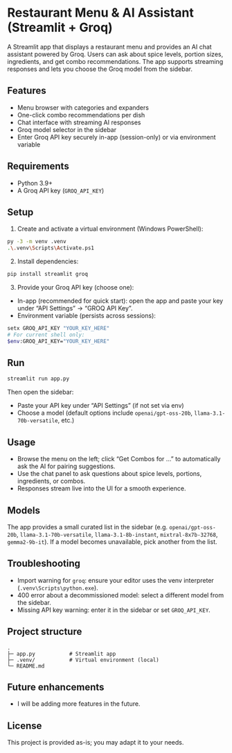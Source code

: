 # Restaurant Menu & AI Assistant (Streamlit + Groq)

A Streamlit app that displays a restaurant menu and provides an AI chat assistant powered by Groq. Users can ask about spice levels, portion sizes, ingredients, and get combo recommendations. The app supports streaming responses and lets you choose the Groq model from the sidebar.

## Features
- Menu browser with categories and expanders
- One-click combo recommendations per dish
- Chat interface with streaming AI responses
- Groq model selector in the sidebar
- Enter Groq API key securely in-app (session-only) or via environment variable

## Requirements
- Python 3.9+
- A Groq API key (`GROQ_API_KEY`)

## Setup
1. Create and activate a virtual environment (Windows PowerShell):
```bash
py -3 -m venv .venv
.\.venv\Scripts\Activate.ps1
```

2. Install dependencies:
```bash
pip install streamlit groq
```

3. Provide your Groq API key (choose one):
- In-app (recommended for quick start): open the app and paste your key under “API Settings” → “GROQ API Key”.
- Environment variable (persists across sessions):
```bash
setx GROQ_API_KEY "YOUR_KEY_HERE"
# For current shell only:
$env:GROQ_API_KEY="YOUR_KEY_HERE"
```

## Run
```bash
streamlit run app.py
```
Then open the sidebar:
- Paste your API key under “API Settings” (if not set via env)
- Choose a model (default options include `openai/gpt-oss-20b`, `llama-3.1-70b-versatile`, etc.)

## Usage
- Browse the menu on the left; click “Get Combos for …” to automatically ask the AI for pairing suggestions.
- Use the chat panel to ask questions about spice levels, portions, ingredients, or combos.
- Responses stream live into the UI for a smooth experience.

## Models
The app provides a small curated list in the sidebar (e.g. `openai/gpt-oss-20b`, `llama-3.1-70b-versatile`, `llama-3.1-8b-instant`, `mixtral-8x7b-32768`, `gemma2-9b-it`). If a model becomes unavailable, pick another from the list.

## Troubleshooting
- Import warning for `groq`: ensure your editor uses the venv interpreter (`.venv\Scripts\python.exe`).
- 400 error about a decommissioned model: select a different model from the sidebar.
- Missing API key warning: enter it in the sidebar or set `GROQ_API_KEY`.

## Project structure
```
.
├─ app.py           # Streamlit app
├─ .venv/           # Virtual environment (local)
└─ README.md
```

## Future enhancements
- I will be adding more features in the future.

## License
This project is provided as-is; you may adapt it to your needs.
